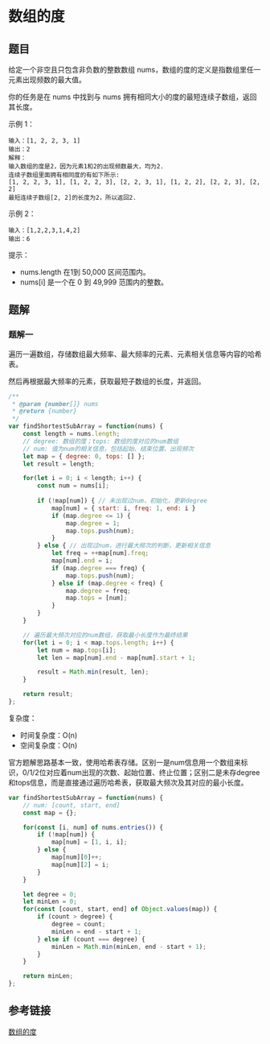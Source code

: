 # 数组的度

## 题目

给定一个非空且只包含非负数的整数数组 nums，数组的度的定义是指数组里任一元素出现频数的最大值。

你的任务是在 nums 中找到与 nums 拥有相同大小的度的最短连续子数组，返回其长度。

示例 1：

```
输入：[1, 2, 2, 3, 1]
输出：2
解释：
输入数组的度是2，因为元素1和2的出现频数最大，均为2.
连续子数组里面拥有相同度的有如下所示:
[1, 2, 2, 3, 1], [1, 2, 2, 3], [2, 2, 3, 1], [1, 2, 2], [2, 2, 3], [2, 2]
最短连续子数组[2, 2]的长度为2，所以返回2.
```


示例 2：

```
输入：[1,2,2,3,1,4,2]
输出：6
```


提示：

- nums.length 在1到 50,000 区间范围内。
- nums[i] 是一个在 0 到 49,999 范围内的整数。



## 题解

### 题解一

遍历一遍数组，存储数组最大频率、最大频率的元素、元素相关信息等内容的哈希表。

然后再根据最大频率的元素，获取最短子数组的长度，并返回。

```js
/**
 * @param {number[]} nums
 * @return {number}
 */
var findShortestSubArray = function(nums) {
    const length = nums.length;
    // degree: 数组的度；tops: 数组的度对应的num数组
    // num: 值为num的相关信息，包括起始、结束位置、出现频次
    let map = { degree: 0, tops: [] };
    let result = length;

    for(let i = 0; i < length; i++) {
        const num = nums[i];
        
        if (!map[num]) { // 未出现过num，初始化，更新degree
            map[num] = { start: i, freq: 1, end: i }
            if (map.degree <= 1) {
                map.degree = 1;
                map.tops.push(num);
            }
        } else { // 出现过num，进行最大频次的判断，更新相关信息
            let freq = ++map[num].freq;
            map[num].end = i;
            if (map.degree === freq) {
                map.tops.push(num);
            } else if (map.degree < freq) {
                map.degree = freq;
                map.tops = [num];
            }
        }
    }

    // 遍历最大频次对应的num数组，获取最小长度作为最终结果
    for(let i = 0; i < map.tops.length; i++) {
        let num = map.tops[i];
        let len = map[num].end - map[num].start + 1;

        result = Math.min(result, len);
    }

    return result;
};
```

复杂度：

- 时间复杂度：O(n)
- 空间复杂度：O(n)



官方题解思路基本一致，使用哈希表存储。区别一是num信息用一个数组来标识，0/1/2位对应着num出现的次数、起始位置、终止位置；区别二是未存degree和tops信息，而是直接通过遍历哈希表，获取最大频次及其对应的最小长度。

```js
var findShortestSubArray = function(nums) {
    // num: [count, start, end]
    const map = {};

    for(const [i, num] of nums.entries()) {
        if (!map[num]) {
            map[num] = [1, i, i];
        } else {
            map[num][0]++;
            map[num][2] = i;
        }
    }

    let degree = 0;
    let minLen = 0;
    for(const [count, start, end] of Object.values(map)) {
        if (count > degree) {
            degree = count;
            minLen = end - start + 1;
        } else if (count === degree) {
            minLen = Math.min(minLen, end - start + 1);
        }
    }

    return minLen;
};
```



## 参考链接

[数组的度](https://leetcode-cn.com/problems/degree-of-an-array/)

